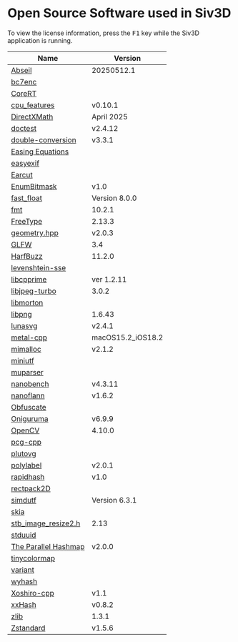 # Open Source Software used in Siv3D

To view the license information, press the <kbd>F1</kbd> key while the Siv3D application is running.

Name | Version
--- | ---
[Abseil](https://github.com/abseil/abseil-cpp) | 20250512.1
[bc7enc](https://github.com/richgel999/bc7enc_rdo) | 
[CoreRT](https://github.com/dotnet/corert) | 
[cpu_features](https://github.com/google/cpu_features) | v0.10.1
[DirectXMath](https://github.com/microsoft/DirectXMath) | April 2025
[doctest](https://github.com/doctest/doctest) | v2.4.12
[double-conversion](https://github.com/google/double-conversion) | v3.3.1
[Easing Equations](http://robertpenner.com/easing/) | 
[easyexif](https://github.com/mayanklahiri/easyexif) | 
[Earcut](https://github.com/mapbox/earcut.hpp) | 
[EnumBitmask](https://github.com/Reputeless/EnumBitmask) | v1.0
[fast_float](https://github.com/fastfloat/fast_float) | Version 8.0.0
[fmt](https://github.com/fmtlib/fmt) | 10.2.1
[FreeType](https://www.freetype.org/) | 2.13.3
[geometry.hpp](https://github.com/mapbox/geometry.hpp) | v2.0.3
[GLFW](https://github.com/glfw/glfw) | 3.4
[HarfBuzz](https://github.com/harfbuzz/harfbuzz) | 11.2.0
[levenshtein-sse](https://github.com/addaleax/levenshtein-sse) | 
[libcpprime](https://github.com/Rac75116/libcpprime) | ver 1.2.11
[libjpeg-turbo](https://github.com/libjpeg-turbo/libjpeg-turbo) | 3.0.2
[libmorton](https://github.com/Forceflow/libmorton) | 
[libpng](http://www.libpng.org/pub/png/libpng.html) | 1.6.43
[lunasvg](https://github.com/sammycage/lunasvg) | v2.4.1
[metal-cpp](https://developer.apple.com/metal/cpp/) | macOS15.2_iOS18.2
[mimalloc](https://github.com/microsoft/mimalloc) | v2.1.2
[miniutf](https://github.com/dropbox/miniutf) | 
[muparser](https://github.com/beltoforion/muparser) | 
[nanobench](https://github.com/martinus/nanobench) | v4.3.11
[nanoflann](https://github.com/jlblancoc/nanoflann) | v1.6.2
[Obfuscate](https://github.com/adamyaxley/Obfuscate) | 
[Oniguruma](https://github.com/kkos/oniguruma) | v6.9.9
[OpenCV](https://github.com/opencv/opencv) | 4.10.0
[pcg-cpp](https://github.com/imneme/pcg-cpp) | 
[plutovg](https://github.com/sammycage/plutovg) | 
[polylabel](https://github.com/mapbox/polylabel) | v2.0.1
[rapidhash](https://github.com/Nicoshev/rapidhash) | v1.0
[rectpack2D](https://github.com/TeamHypersomnia/rectpack2D) | 
[simdutf](https://github.com/simdutf/simdutf) | Version 6.3.1
[skia](https://github.com/google/skia) |
[stb_image_resize2.h](https://github.com/nothings/stb/blob/master/stb_image_resize2.h) | 2.13
[stduuid](https://github.com/mariusbancila/stduuid) | 
[The Parallel Hashmap](https://github.com/greg7mdp/parallel-hashmap) | v2.0.0
[tinycolormap](https://github.com/yuki-koyama/tinycolormap) | 
[variant](https://github.com/mapbox/variant) | 
[wyhash](https://github.com/wangyi-fudan/wyhash) | 
[Xoshiro-cpp](https://github.com/Reputeless/Xoshiro-cpp) | v1.1
[xxHash](https://github.com/Cyan4973/xxHash) | v0.8.2
[zlib](https://www.zlib.net/) | 1.3.1
[Zstandard](https://github.com/facebook/zstd) | v1.5.6
